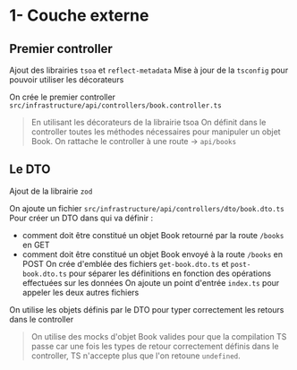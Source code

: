 # 1- Couche externe

## Premier controller
Ajout des librairies `tsoa` et `reflect-metadata`
Mise à jour de la `tsconfig` pour pouvoir utiliser les décorateurs

On crée le premier controller `src/infrastructure/api/controllers/book.controller.ts` 
> En utilisant les décorateurs de la librairie tsoa
On définit dans le controller toutes les méthodes nécessaires pour manipuler un objet Book.
On rattache le controller à une route -> `api/books`

## Le DTO
Ajout de la librairie `zod`

On ajoute un fichier `src/infrastructure/api/controllers/dto/book.dto.ts`
Pour créer un DTO dans qui va définir :
- comment doit être constitué un objet Book retourné par la route `/books` en GET
- comment doit être constitué un objet Book envoyé à la route `/books` en POST
On crée d'emblée des fichiers `get-book.dto.ts` et `post-book.dto.ts` pour séparer les définitions en fonction des opérations effectuées sur les données
On ajoute un point d'entrée `index.ts` pour appeler les deux autres fichiers

On utilise les objets définis par le DTO pour typer correctement les retours dans le controller
> On utilise des mocks d'objet Book valides pour que la compilation TS passe
car une fois les types de retour correctement définis dans le controller, TS n'accepte plus que l'on retoune `undefined`.